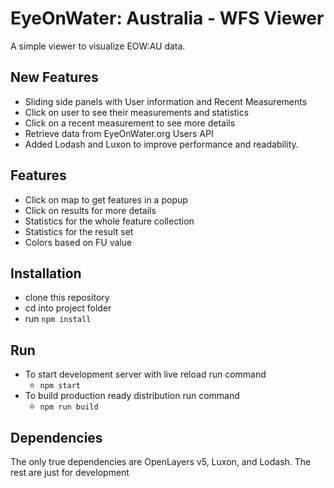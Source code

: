 # EyeOnWater: Australia - WFS Viewer

A simple viewer to visualize EOW:AU data.

## New Features
- Sliding side panels with User information and Recent Measurements
- Click on user to see their measurements and statistics
- Click on a recent measurement to see more details
- Retrieve data from EyeOnWater.org Users API
- Added Lodash and Luxon to improve performance and readability.

## Features
- Click on map to get features in a popup
- Click on results for more details
- Statistics for the whole feature collection
- Statistics for the result set
- Colors based on FU value

## Installation
- clone this repository
- cd into project folder
- run `npm install`

## Run
- To start development server with live reload run command 
  - `npm start`
- To build production ready distribution run command 
  - `npm run build`

## Dependencies
The only true dependencies are OpenLayers v5, Luxon, and Lodash. The rest are just for development

